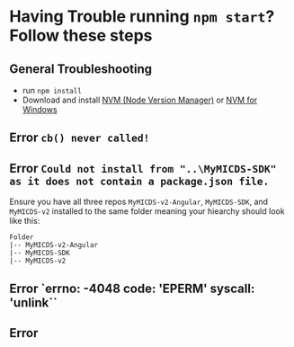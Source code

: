 # Having Trouble running `npm start`? Follow these steps

## General Troubleshooting
- run `npm install`
- Download and install [NVM (Node Version Manager)](https://github.com/creationix/nvm) or [NVM for Windows](https://github.com/coreybutler/nvm-windows)


## Error `cb() never called!`

## Error `Could not install from "..\MyMICDS-SDK" as it does not contain a package.json file.`

Ensure you have all three repos `MyMICDS-v2-Angular`, `MyMICDS-SDK`, and `MyMICDS-v2` installed to the same folder meaning your hiearchy should look like this:
```
Folder
|-- MyMICDS-v2-Angular
|-- MyMICDS-SDK
|-- MyMICDS-v2
```

## Error `errno: -4048 code: 'EPERM' syscall: 'unlink``

## Error